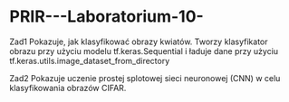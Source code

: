 # PRIR---Laboratorium-10-

Zad1
Pokazuje, jak klasyfikować obrazy kwiatów. Tworzy klasyfikator obrazu przy użyciu modelu tf.keras.Sequential i ładuje dane przy użyciu tf.keras.utils.image_dataset_from_directory

Zad2
Pokazuje uczenie prostej splotowej sieci neuronowej (CNN) w celu klasyfikowania obrazów CIFAR.
